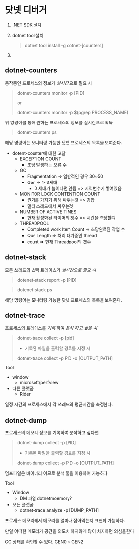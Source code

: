 # 닷넷 디버거

1. .NET SDK 설치
2. dotnet tool 설치

   > dotnet tool install -g dotnet-[counters]
   >
3. 

## dotnet-counters

동작중인 프로세스의 정보가 *실시간* 으로 필요 시

> dotnet-counters monitor -p [PID]
>
> or
>
> dotnet-counters monitor -p $(pgrep PROCESS_NAME)

위 명령어를 통해 원하는 프로세스의 정보를 실시간으로 획득

>  dotnet-counters ps 

해당 명령어는 모니터링 가능한 닷넷 프로세스의 목록을 보여준다.

* dotent-counter에 대한 고찰
  * EXCEPTION COUNT
    * 초당 발생하는 오류 수
  * GC
    * Fragmentation => 일반적인 경우 30~50
    * Gen => 1~3세대
      * 0 세대가 늘어나면 안됨 => 지역변수가 쌓여있음
  * MONITOR LOCK CONTENTION COUNT
    * 뭔가를 가지기 위해 싸우는것 => 경합
    * 멀티 스레드에서 싸우는것
  * NUMBER OF ACTIVE TIMES
    * 현재 활성화된 타이머의 갯수 => 시간을 측정할떄
  * THREADPOOL
    * Completed work Item Count => 초당완료된 작업 수
    * Que Length => 처리 대기중인 thread
    * count => 현재 Threadpool의 갯수

## dotnet-stack

모든 쓰레드의 스택 트레이스가 *실시간으로 필요 시*

>  dotenet-stack report -p [PID]

> dotenet-stack ps

해당 명령어는 모니터링 가능한 닷넷 프로세스의 목록을 보여준다.


## dotnet-trace

프로세스의 트레이스를 *기록* 하여 *분석 하고 싶을 시*

> dotnet-trace collect -p [pid]
>
> * 기록된 파일을 출력할 경로를 지정 시
>
> dotnet-trace collect -p PID -o [OUTPUT_PATH]

Tool

* window
  * microsoft/perfview
* 다른 플랫폼
  * Rider

일정 시간의 프로세스에서 각 쓰레드의 평균시간을 측정한다.



## dotnet-dump

프로세스의 메모리 정보를 기록하여 분석하고 싶다면

> dotnet-dump collect -p [PID]
>
> * 기록된 파일을 출력할 경로를 지정 시
>
> dotnet-dump collect -p PID -o [OUTPUT_PATH]

덤프파일은 바이너리 이므로 분석 툴을 이용하여 가능하다

Tool

* Window
  * DM 파일 dotnetmoemory?
* 모든 플랫폼
  * dotnet-trace analyze -p [DUMP_PATH]

프로세스 메모리에서 메모리를 얼마나 잡아먹는지 표현이 가능하다.

만일 어떠한 메모리가 공간을 의도치 하지않게 많이 차지하면 의심을한다

GC 상태를 확인할 수 있다. GEN0 ~ GEN2
